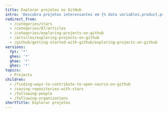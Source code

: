 ```yaml
---
title: Explorar projetos no GitHub
intro: 'Descubra projetos interessantes em {% data variables.product.product_name %} e contribua para código aberto colaborando com outras pessoas.'
redirect_from:
  - /categories/stars
  - /categories/87/articles
  - /categories/exploring-projects-on-github
  - /articles/exploring-projects-on-github
  - /github/getting-started-with-github/exploring-projects-on-github
versions:
  fpt: '*'
  ghes: '*'
  ghae: '*'
  ghec: '*'
topics:
  - Projects
children:
  - /finding-ways-to-contribute-to-open-source-on-github
  - /saving-repositories-with-stars
  - /following-people
  - /following-organizations
shortTitle: Explorar projetos
---
```


